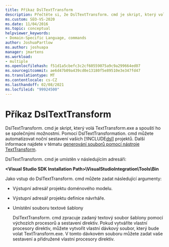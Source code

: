```yaml
---
title: Příkaz DslTextTransform
description: Přečtěte si, že DslTextTransform. cmd je skript, který volá TextTransform.exe a spouští ho se společnými možnostmi.
ms.custom: SEO-VS-2020
ms.date: 11/04/2016
ms.topic: conceptual
helpviewer_keywords:
- Domain-Specific Language, commands
author: JoshuaPartlow
ms.author: joshuapa
manager: jmartens
ms.workload:
- multiple
ms.openlocfilehash: f51d1a5cbefc3c2cf60559075a9c9a299664ed07
ms.sourcegitcommit: ae6d47b09a439cd0e13180f5e89510e3e347fd47
ms.translationtype: MT
ms.contentlocale: cs-CZ
ms.lasthandoff: 02/08/2021
ms.locfileid: "99924500"
---
```

# <a name="the-dsltexttransform-command"></a>Příkaz DslTextTransform
DslTextTransform. cmd je skript, který volá TextTransform.exe a spouští ho se společnými možnostmi. Pomocí DslTextTransformation. cmd můžete automatizovat noční sestavení vašich [!INCLUDE[dsl](../modeling/includes/dsl_md.md)] projektů. Další informace najdete v tématu [generování souborů pomocí nástroje TextTransform](../modeling/generating-files-with-the-texttransform-utility.md).

 DslTextTransform. cmd je umístěn v následujícím adresáři:

 **\<Visual Studio SDK Installation Path>\VisualStudioIntegration\Tools\Bin**

 Jako vstup do DslTextTransform. cmd můžete zadat následující argumenty:

- Výstupní adresář projektu doménového modelu.

- Výstupní adresář projektu definice návrháře.

- Umístění souboru textové šablony

  DslTextTransform. cmd zpracuje zadaný textový soubor šablony pomocí výchozích procesorů a sestavení direktiv. Pokud vytváříte vlastní procesory direktiv, můžete vytvořit vlastní dávkový soubor, který bude volat TextTransform.exe. V tomto dávkovém souboru můžete zadat vaše sestavení a přidružené vlastní procesory direktiv.
